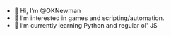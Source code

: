 - 👋 Hi, I’m @OKNewman
- 👀 I’m interested in games and scripting/automation.
- 🌱 I’m currently learning Python and regular ol' JS

<!---
OKNewman/OKNewman is a ✨ special ✨ repository because its `README.md` (this file) appears on your GitHub profile.
You can click the Preview link to take a look at your changes.
--->
